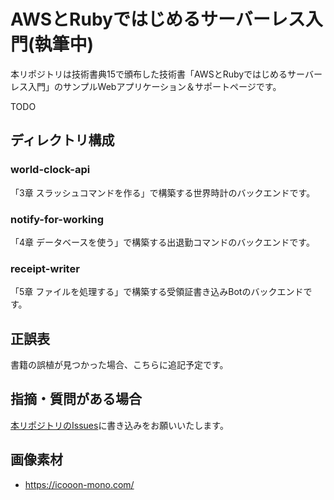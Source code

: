 # AWSとRubyではじめるサーバーレス入門(執筆中)

本リポジトリは技術書典15で頒布した技術書「AWSとRubyではじめるサーバーレス入門」のサンプルWebアプリケーション＆サポートページです。

TODO

## ディレクトリ構成

### world-clock-api

「3章 スラッシュコマンドを作る」で構築する世界時計のバックエンドです。

### notify-for-working

「4章 データベースを使う」で構築する出退勤コマンドのバックエンドです。

### receipt-writer

「5章 ファイルを処理する」で構築する受領証書き込みBotのバックエンドです。

## 正誤表

書籍の誤植が見つかった場合、こちらに追記予定です。

## 指摘・質問がある場合

[本リポジトリのIssues](https://github.com/yuuu/aws_ruby_serverless_book_site/issues)に書き込みをお願いいたします。

## 画像素材

- https://icooon-mono.com/
